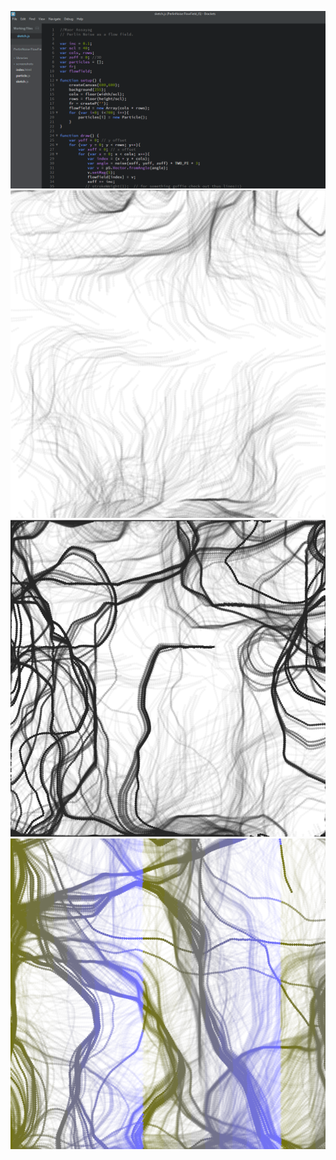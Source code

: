 ![alt text](https://github.com/MaorAssayag/JavaScript/blob/master/PerlinNoise%20FlowField_JS/screenshots/screenshot1.png)
![alt text](https://github.com/MaorAssayag/JavaScript/blob/master/PerlinNoise%20FlowField_JS/screenshots/screenshot2.png)
![alt text](https://github.com/MaorAssayag/JavaScript/blob/master/PerlinNoise%20FlowField_JS/screenshots/screenshot3.png)
![alt text](https://github.com/MaorAssayag/JavaScript/blob/master/PerlinNoise%20FlowField_JS/screenshots/screenshot4.png)


